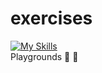 # exercises

[![My Skills](https://skillicons.dev/icons?i=git,swift)](https://skillicons.dev)   
Playgrounds 🛝 🧡
